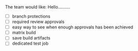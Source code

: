 The team would like: Hello..........
 - [ ] branch protections
 - [ ] required review approvals
 - [ ] easy way to see when enough approvals has been achieved
 - [ ] matrix build
 - [ ] save build artifacts
 - [ ] dedicated test job
